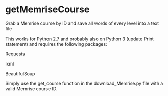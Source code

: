 # getMemriseCourse
Grab a Memrise course by ID and save all words of every level into a text file

This works for Python 2.7 and probably also on Python 3 (update Print statement) and requires the following packages:

Requests

lxml

BeautifulSoup

Simply use the get_course function in the download_Memrise.py file with a valid Memrise course ID.
